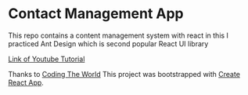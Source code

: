 # Contact Management App
This repo contains a content management system with react in this I practiced Ant Design which is second popular React UI library 

[Link of Youtube Tutorial](https://www.youtube.com/playlist?list=PLLcU_u3Rm0UorT70Vr-c79TSvjAmOf7Fh)

Thanks to [Coding The World](https://www.youtube.com/channel/UCWJ7mGafYEv0_pXzBOQ1XNw)
This project was bootstrapped with [Create React App](https://github.com/facebook/create-react-app).





